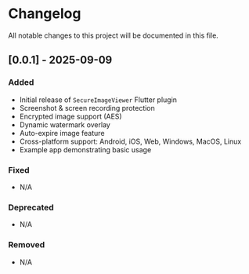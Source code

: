 # Changelog

All notable changes to this project will be documented in this file.

## [0.0.1] - 2025-09-09
### Added
- Initial release of `SecureImageViewer` Flutter plugin
- Screenshot & screen recording protection
- Encrypted image support (AES)
- Dynamic watermark overlay
- Auto-expire image feature
- Cross-platform support: Android, iOS, Web, Windows, MacOS, Linux
- Example app demonstrating basic usage

### Fixed
- N/A

### Deprecated
- N/A

### Removed
- N/A
